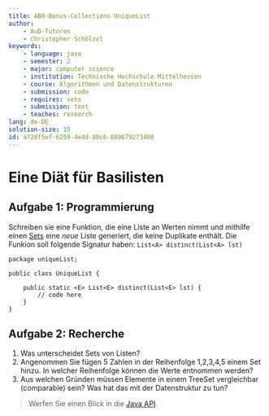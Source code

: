 ```yaml
---
title: AB0-Bonus-Collections-UniqueList
author:
    - AuD-Tutoren
    - Christopher Schölzel
keywords:
    - language: java
    - semester: 2
    - major: computer science
    - institution: Technische Hochschule Mittelhessen
    - course: Algorithmen und Datenstrukturen
    - submission: code
    - requires: sets
    - submission: text
    - teaches: research
lang: de-DE
solution-size: 15
id: a720f5ef-6259-4e4d-80c6-889679273400
---
```


# Eine Diät für Basilisten

## Aufgabe 1: Programmierung
Schreiben sie eine Funktion, die eine Liste an Werten nimmt und mithilfe einen [Sets](http://docs.oracle.com/javase/7/docs/api/java/util/Set.html) eine *neue* Liste generiert, die keine Duplikate enthält. Die Funkion soll folgende Signatur haben: `List<A> distinct(List<A> lst)`

	package uniqueList;

	public class UniqueList {

   		public static <E> List<E> distinct(List<E> lst) {
        	// code here
    	}
	}


## Aufgabe 2: Recherche

1. Was unterscheidet Sets von Listen?
2. Angenommen Sie fügen 5 Zahlen in der Reihenfolge 1,2,3,4,5 einem Set hinzu. In welcher Reihenfolge können die Werte entnommen werden?
3. Aus welchen Gründen müssen Elemente in einem TreeSet vergleichbar (comparable) sein? Was hat das mit der Datenstruktur zu tun?
>Werfen Sie einen Blick in die [Java API](http://docs.oracle.com/javase/7/docs/api/java/util/Set.html).
